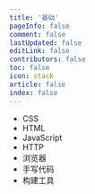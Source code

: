 ```yaml
---
title: '基础'
pageInfo: false
comment: false
lastUpdated: false
editLink: false
contributors: false
toc: false
icon: stack
article: false
index: false
---
```


- CSS
- HTML
- JavaScript
- HTTP
- 浏览器
- 手写代码
- 构建工具